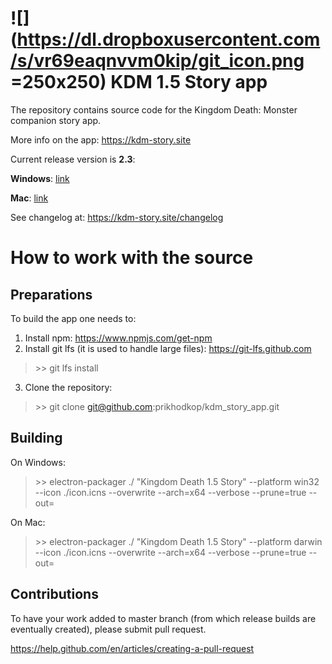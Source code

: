 # ![](https://dl.dropboxusercontent.com/s/vr69eaqnvvm0kip/git_icon.png =250x250) KDM 1.5 Story app

The repository contains source code for the Kingdom Death: Monster companion story app.

More info on the app: https://kdm-story.site

Current release version is **2.3**:

**Windows**: [link](http://bit.ly/2JCReqg)

**Mac**: [link](http://bit.ly/2VnfsqD)

See changelog at: https://kdm-story.site/changelog

# How to work with the source

## Preparations

To build the app one needs to:

1. Install npm: https://www.npmjs.com/get-npm
2. Install git lfs (it is used to handle large files): https://git-lfs.github.com
> \>\> git lfs install
3. Clone the repository: 
> \>\> git clone git@github.com:prikhodkop/kdm_story_app.git

## Building

On Windows:

> \>\> electron-packager ./ "Kingdom Death 1.5 Story" --platform win32 --icon ./icon.icns --overwrite --arch=x64 --verbose --prune=true --out=<path to build>

On Mac:

> \>\> electron-packager ./ "Kingdom Death 1.5 Story" --platform darwin --icon ./icon.icns --overwrite --arch=x64 --verbose --prune=true --out=<path to build>
  
## Contributions

To have your work added to master branch (from which release builds are eventually created), please submit pull request.

https://help.github.com/en/articles/creating-a-pull-request

